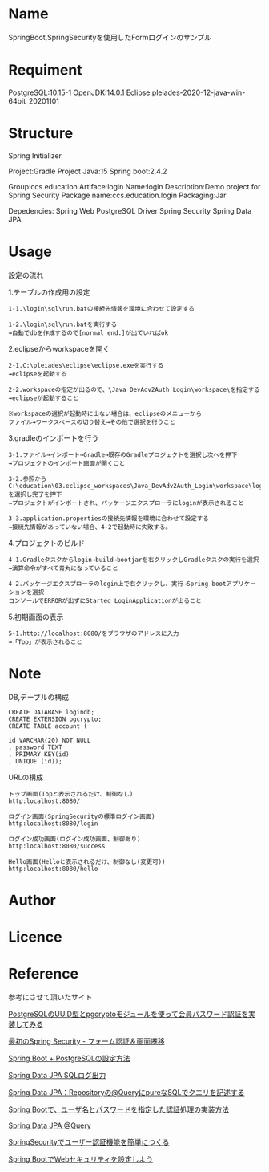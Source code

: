 # Name
SpringBoot,SpringSecurityを使用したFormログインのサンプル

# Requiment
PostgreSQL:10.15-1
OpenJDK:14.0.1
Eclipse:pleiades-2020-12-java-win-64bit_20201101

# Structure
Spring Initializer

Project:Gradle Project
Java:15
Spring boot:2.4.2

Group:ccs.education
Artiface:login
Name:login
Description:Demo project for Spring Security
Package name:ccs.education.login
Packaging:Jar

Depedencies:
Spring Web
PostgreSQL Driver
Spring Security
Spring Data JPA

# Usage
設定の流れ

1.テーブルの作成用の設定

    1-1.\login\sql\run.batの接続先情報を環境に合わせて設定する

    1-2.\login\sql\run.batを実行する
    →自動でdbを作成するので[normal end.]が出ていればok

2.eclipseからworkspaceを開く

    2-1.C:\pleiades\eclipse\eclipse.exeを実行する
    →eclipseを起動する

    2-2.workspaceの指定が出るので、\Java_DevAdv2Auth_Login\workspace\を指定する
    →eclipseが起動すること

    ※workspaceの選択が起動時に出ない場合は、eclipseのメニューから
    ファイル→ワークスペースの切り替え→その他で選択を行うこと

3.gradleのインポートを行う

    3-1.ファイル→インポート→Gradle→既存のGradleプロジェクトを選択し次へを押下
    →プロジェクトのインポート画面が開くこと

    3-2.参照からC:\education\03.eclipse_workspaces\Java_DevAdv2Auth_Login\workspace\loginを選択し完了を押下
    →プロジェクトがインポートされ、パッケージエクスプローラにloginが表示されること

    3-3.application.propertiesの接続先情報を環境に合わせて設定する
    →接続先情報があっていない場合、4-2で起動時に失敗する。

4.プロジェクトのビルド

    4-1.Gradleタスクからlogin→build→bootjarを右クリックしGradleタスクの実行を選択
    →演算命令がすべて青丸になっていること

    4-2.パッケージエクスプローラのlogin上で右クリックし、実行→Spring bootアプリケーションを選択
    コンソールでERRORが出ずにStarted LoginApplicationが出ること

5.初期画面の表示

    5-1.http://localhost:8080/をブラウザのアドレスに入力
    →「Top」が表示されること

# Note

DB,テーブルの構成
```
CREATE DATABASE logindb;
CREATE EXTENSION pgcrypto;
CREATE TABLE account (

id VARCHAR(20) NOT NULL
, password TEXT
, PRIMARY KEY(id)
, UNIQUE (id));
```

URLの構成
```
トップ画面(Topと表示されるだけ、制御なし)
http:localhost:8080/

ログイン画面(SpringSecurityの標準ログイン画面)
http:localhost:8080/login

ログイン成功画面(ログイン成功画面、制御あり)
http:localhost:8080/success

Hello画面(Helloと表示されるだけ、制御なし(変更可))
http:localhost:8080/hello
```

# Author
# Licence

# Reference
参考にさせて頂いたサイト

[PostgreSQLのUUID型とpgcryptoモジュールを使って会員パスワード認証を実装してみる](https://www.techscore.com/blog/2016/02/04/postgresql%E3%81%AEuuid%E5%9E%8B%E3%81%A8pgcrypto%E3%83%A2%E3%82%B8%E3%83%A5%E3%83%BC%E3%83%AB%E3%82%92%E4%BD%BF%E3%81%A3%E3%81%A6%E4%BC%9A%E5%93%A1%E3%83%91%E3%82%B9%E3%83%AF%E3%83%BC%E3%83%89/)

[最初のSpring Security - フォーム認証＆画面遷移](https://qiita.com/huge-book-storage/items/56b86d2986cf04632706)

[Spring Boot + PostgreSQLの設定方法](https://qiita.com/k0uhashi/items/55cbb88fd0d1b8ae4721)

[Spring Data JPA SQLログ出力](https://qiita.com/thankkingdom/items/de5e74e3615818c65f1d)

[Spring Data JPA：Repositoryの@QueryにpureなSQLでクエリを記述する](https://qiita.com/rennnosuke/items/2d3a06ac5a755c656d4b)

[Spring Bootで、ユーザ名とパスワードを指定した認証処理の実装方法](https://qiita.com/pale2f/items/3fb28e76f969d7c18f06)

[Spring Data JPA @Query](https://www.codeflow.site/ja/article/spring-data-jpa-query)

[SpringSecurityでユーザー認証機能を簡単につくる](https://qiita.com/aikumi/items/256b7892effd5c92a39f)

[Spring BootでWebセキュリティを設定しよう](https://codezine.jp/article/detail/11703)
